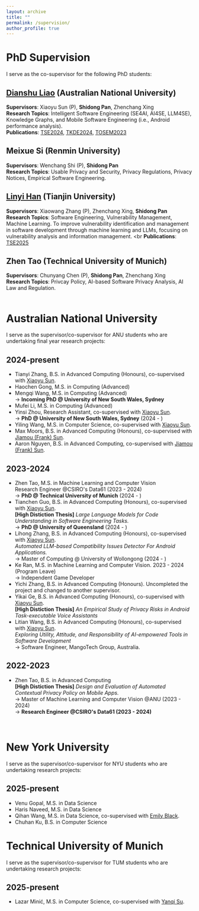 ```yaml
---
layout: archive
title: ""
permalink: /supervision/
author_profile: true
---
```


<style>
table.imgtable, table.imgtable td{
  border: none;
  /* height: auto; */
  /* text-align: left; */
}

</style>

# <i class="fa fa-fw fa-copy"></i> PhD Supervision

I serve as the co-supervisor for the following PhD students:

## [Dianshu Liao](https://dianshu-liao.github.io/>) (Australian National University)
<strong>Supervisors</strong>: Xiaoyu Sun (P), <strong>Shidong Pan</strong>, Zhenchang Xing <br>
<strong>Research Topics</strong>: Intelligent Software Engineering (SE4AI, AI4SE, LLM4SE), Knowledge Graphs, and Mobile Software Engineering (i.e., Android performance analysis). <br>
<strong>Publications</strong>: [TSE2024](https://ieeexplore.ieee.org/document/10734067), [TKDE2024](https://ieeexplore.ieee.org/document/10750898), [TOSEM2023](https://dl.acm.org/doi/10.1145/3597206)

## Meixue Si (Renmin University)
<strong>Supervisors</strong>: Wenchang Shi (P), <strong>Shidong Pan</strong> <br>
<strong>Research Topics</strong>: Usable Privacy and Security, Privacy Regulations, Privacy Notices, Empirical Software Engineering. <br>

## [Linyi Han](https://hanlinyi.github.io/page//) (Tianjin University)
<strong>Supervisors</strong>: Xiaowang Zhang (P), Zhenchang Xing, <strong>Shidong Pan</strong> <br>
<strong>Research Topics</strong>: Software Engineering, Vulnerability Management, Machine Learning. To improve vulnerability identification and management in software development through machine learning and LLMs, focusing on vulnerability analysis and information management. <br
<strong>Publications</strong>: [TSE2025](https://arxiv.org/pdf/2405.07430)

## Zhen Tao (Technical University of Munich)
<strong>Supervisors</strong>: Chunyang Chen (P), <strong>Shidong Pan</strong>, Zhenchang Xing <br>
<strong>Research Topics</strong>: Privcay Policy, AI-based Software Privacy Analysis, AI Law and Regulation. <br>
<br>

# <i class="fa fa-fw fa-copy"></i> Australian National University

I serve as the supervisor/co-supervisor for ANU students who are undertaking final year research projects:

## 2024-present

<ul>
  <li>
    Tianyi Zhang, B.S. in Advanced Computing (Honours), co-supervised with <a href="https://sunxiaobiu.github.io/">Xiaoyu Sun</a>.<br>
  </li>

  <li>
     Haochen Gong, M.S. in Computing (Advanced) <br>
  </li>

  <li>
     Mengqi Wang, M.S. in Computing (Advanced) <br>
     -> <strong>Incoming PhD @ University of New South Wales, Sydney</strong> 
  </li>
  
  <li>
     Mufei Li, M.S. in Computing (Advanced) 
  </li>

  <li>
    Yinsi Zhou, Research Assistant, co-supervised with <a href="https://sunxiaobiu.github.io/">Xiaoyu Sun</a>.<br>
    -> <strong>PhD @ University of New South Wales, Sydney</strong> (2024 - )
  </li>
  
   <li>
    Yiling Wang, M.S. in Computer Science, co-supervised with <a href="https://sunxiaobiu.github.io/">Xiaoyu Sun</a>.<br>
  </li>

  <li>
    Max Moors, B.S. in Advanced Computing (Honours), co-supervised with <a href="https://scholar.google.com/citations?user=l2UCgDYAAAAJ&hl=en">Jiamou (Frank) Sun</a>.<br>
  </li>
  
  <li>
    Aaron Nguyen, B.S. in Advanced Computing, co-supervised with <a href="https://scholar.google.com/citations?user=l2UCgDYAAAAJ&hl=en">Jiamou (Frank) Sun</a>.<br>
  </li>
  
</ul>

## 2023-2024
<ul>
  <li>
    Zhen Tao, M.S. in Machine Learning and Computer Vision<br>
    Research Engineer @CSIRO's Data61 (2023 - 2024)<br>
    -> <strong>PhD @ Technical University of Munich</strong> (2024 - )
  </li>
  
  <li>
    Tianchen Guo, B.S. in Advanced Computing (Honours), co-supervised with <a href="https://sunxiaobiu.github.io/">Xiaoyu Sun</a>.<br>
    <strong>[High Distiction Thesis]</strong> <em>Large Language Models for Code Understanding in Software Engineering Tasks.</em><br>
    -> <strong>PhD @ University of Queensland</strong> (2024 - )
  </li>

   <li>
    Lihong Zhang, B.S. in Advanced Computing (Honours), co-supervised with <a href="https://sunxiaobiu.github.io/">Xiaoyu Sun</a>.<br>
    <em>Automated LLM-based Compatibility Issues Detector For Android Applications.</em><br>
    -> Master of Computing @ University of Wollongong (2024 - )
  </li>

   <li>
     Ke Ran, M.S. in Machine Learning and Computer Vision. 2023 - 2024 (Program Leave) <br>
     -> Independent Game Developer
  </li>
  
   <li>
    Yichi Zhang, B.S. in Advanced Computing (Honours). Uncompleted the project and changed to another supervisor.<br>
  </li>

   <li>
    Yikai Ge, B.S. in Advanced Computing (Honours), co-supervised with <a href="https://sunxiaobiu.github.io/">Xiaoyu Sun</a>.<br>
    <strong>[High Distiction Thesis]</strong> <em> An Empirical Study of Privacy Risks in Android Task-executable Voice Assistants</em><br>
  </li>
  
  <li>
    Litian Wang, B.S. in Advanced Computing (Honours), co-supervised with <a href="https://sunxiaobiu.github.io/">Xiaoyu Sun</a>.<br>
    <em>Exploring Utility, Attitude, and Responsibility of AI-empowered Tools in Software Development</em><br>
    -> Software Engineer, MangoTech Group, Australia.
  </li>
</ul>



## 2022-2023
<ul>
  <li>
    Zhen Tao, B.S. in Advanced Computing <br>
    <strong>[High Distiction Thesis]</strong> <em>Design and Evaluation of Automated Contextual Privacy Policy on Mobile Apps.</em><br>
    -> Master of Machine Learning and Computer Vision @ANU (2023 - 2024) <br>
    ->  <strong>Research Engineer @CSIRO's Data61 (2023 - 2024)</strong>
  </li>
</ul>


<br>

# <i class="fa fa-fw fa-copy"></i> New York University

I serve as the supervisor/co-supervisor for NYU students who are undertaking research projects:

## 2025-present

<ul>
  <li>
   Venu Gopal, M.S. in Data Science<br>
  </li>
  <li>
   Haris Naveed, M.S. in Data Science <br>
  </li>
    <li>
   Qihan Wang, M.S. in Data Science, co-supervised with <a href="https://emblack.github.io/">Emily Black</a>.<br>
  </li>
  <li>
   Chuhan Ku, B.S. in Computer Science<br>
  </li>
</ul>

# <i class="fa fa-fw fa-copy"></i> Technical University of Munich

I serve as the supervisor/co-supervisor for TUM students who are undertaking research projects:

## 2025-present

<ul>
  <li>
   Lazar Minić, M.S. in Computer Science, co-supervised with <a href="https://scholar.google.com/citations?user=27xBaz4AAAAJ&hl=en">Yanqi Su</a>.<br><br>
  </li>
</ul>
